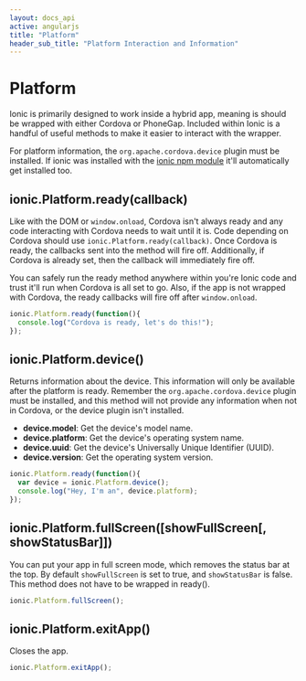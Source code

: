 ```yaml
---
layout: docs_api
active: angularjs
title: "Platform"
header_sub_title: "Platform Interaction and Information"
---
```


Platform
===

Ionic is primarily designed to work inside a hybrid app, meaning is should be wrapped with either Cordova or PhoneGap. Included within Ionic is a handful of useful methods to make it easier to interact with the wrapper.

For platform information, the `org.apache.cordova.device` plugin must be installed. If ionic was installed with the [ionic npm module](https://npmjs.org/package/ionic) it'll automatically get installed too.


## ionic.Platform.ready(callback)

Like with the DOM or `window.onload`, Cordova isn't always ready and any code interacting with Cordova needs to wait until it is. Code depending on Cordova should use `ionic.Platform.ready(callback)`. Once Cordova is ready, the callbacks sent into the method will fire off. Additionally, if Cordova is already set, then the callback will immediately fire off.

You can safely run the ready method anywhere within you're Ionic code and trust it'll run when Cordova is all set to go. Also, if the app is not wrapped with Cordova, the ready callbacks will fire off after `window.onload`.

```javascript
ionic.Platform.ready(function(){
  console.log("Cordova is ready, let's do this!");
});
```


## ionic.Platform.device()

Returns information about the device. This information will only be available after the platform is ready. Remember the `org.apache.cordova.device` plugin must be installed, and this method will not provide any information when not in Cordova, or the device plugin isn't installed.

- __device.model__: Get the device's model name.
- __device.platform__: Get the device's operating system name.
- __device.uuid__: Get the device's Universally Unique Identifier (UUID).
- __device.version__: Get the operating system version.

```javascript
ionic.Platform.ready(function(){
  var device = ionic.Platform.device();
  console.log("Hey, I'm an", device.platform);
});
```


## ionic.Platform.fullScreen([showFullScreen[, showStatusBar]])

You can put your app in full screen mode, which removes the status bar at the top. By default `showFullScreen` is set to true, and `showStatusBar` is false. This method does not have to be wrapped in ready().

```javascript
ionic.Platform.fullScreen();
```

## ionic.Platform.exitApp()

Closes the app.

```javascript
ionic.Platform.exitApp();
```

